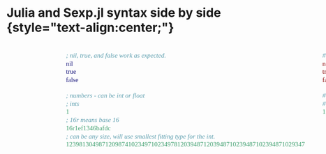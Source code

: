 <style>
pre.sourceCode {
  padding: 5px;
}
code.sourceCode {
  font-family: Inconsolata;
  font-size: 15;
}
</style>

# Julia and Sexp.jl syntax side by side {style="text-align:center;"}

<div style="display:flex; margin:0 auto; width: 60%; justify-content:space-around;">
<div style="flex:1; padding-left:10%;">

```clojure
; nil, true, and false work as expected.
nil
true
false

; numbers - can be int or float
; ints
1
; 16r means base 16
16r1ef1346bafdc
; can be any size, will use smallest fitting type for the int.
1239813049871209874102349710234978120394871203948710239487102394871029347

```

</div>
<div style="flex:1; padding-left:10%;">

```julia
# nothing, true and false in julia.
nothing
true
false

# numbers
# int
1

```

</div>
</div>
